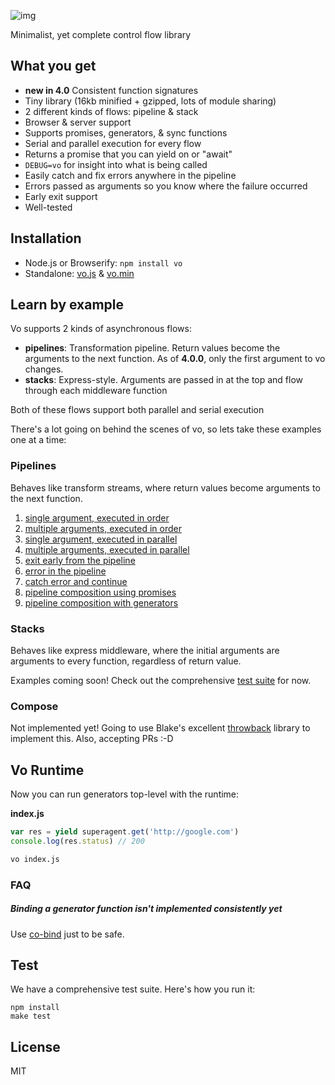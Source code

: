 
![img](https://cldup.com/GbKb42jNdt.png)

Minimalist, yet complete control flow library

## What you get

- **new in 4.0** Consistent function signatures
- Tiny library (16kb minified + gzipped, lots of module sharing)
- 2 different kinds of flows: pipeline & stack
- Browser & server support
- Supports promises, generators, & sync functions
- Serial and parallel execution for every flow
- Returns a promise that you can yield on or "await"
- `DEBUG=vo` for insight into what is being called
- Easily catch and fix errors anywhere in the pipeline
- Errors passed as arguments so you know where the failure occurred
- Early exit support
- Well-tested

## Installation

- Node.js or Browserify: `npm install vo`
- Standalone: [vo.js](dist/vo.js) & [vo.min](dist/vo.min.js)

## Learn by example

Vo supports 2 kinds of asynchronous flows:

- **pipelines**: Transformation pipeline. Return values become the arguments to the next function. As of **4.0.0**, only the first argument to vo changes.
- **stacks**: Express-style. Arguments are passed in at the top and flow through each middleware function

Both of these flows support both parallel and serial execution

There's a lot going on behind the scenes of vo, so lets take these examples one at a time:

### Pipelines

Behaves like transform streams, where return values become arguments to the next function.

1. [single argument, executed in order](examples/1-pipeline-single-order.js)
2. [multiple arguments, executed in order](examples/2-pipeline-single-parallel.js)
3. [single argument, executed in parallel](examples/3-pipeline-multi-order.js)
4. [multiple arguments, executed in parallel](examples/4-pipeline-multi-parallel.js)
5. [exit early from the pipeline](examples/5-pipeline-early-exit.js)
6. [error in the pipeline](examples/6-pipeline-error.js)
7. [catch error and continue](examples/7-pipeline-catch-error.js)
8. [pipeline composition using promises](examples/8-pipeline-composition.js)
9. [pipeline composition with generators](examples/9-pipeline-composition.js)

### Stacks

Behaves like express middleware, where the initial arguments are arguments to every function, regardless of return value.

Examples coming soon! Check out the comprehensive [test suite](test/) for now.

### Compose

Not implemented yet! Going to use Blake's excellent [throwback](https://github.com/blakeembrey/throwback) library to implement this. Also, accepting PRs :-D

## Vo Runtime

Now you can run generators top-level with the runtime:

**index.js**

```js
var res = yield superagent.get('http://google.com')
console.log(res.status) // 200
```

```bash
vo index.js
```

### FAQ

##### Binding a generator function isn't implemented consistently yet

Use [co-bind](https://github.com/vdemedes/co-bind) just to be safe.

## Test

We have a comprehensive test suite. Here's how you run it:

```
npm install
make test
```

## License

MIT
